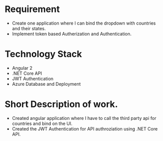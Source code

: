 # Requirement 

* Create one application where I can bind the dropdown with countries and their states. 
* Implement token based Autherization and Authentication.

# Technology Stack

* Angular 2 
* .NET Core API 
* JWT Authentication 
* Azure Database and Deployment

# Short Description of work.

* Created angular application where I have to call the third party api for countries and bind on the UI.
* Created the JWT Authentication for API authroziation using .NET Core API.

